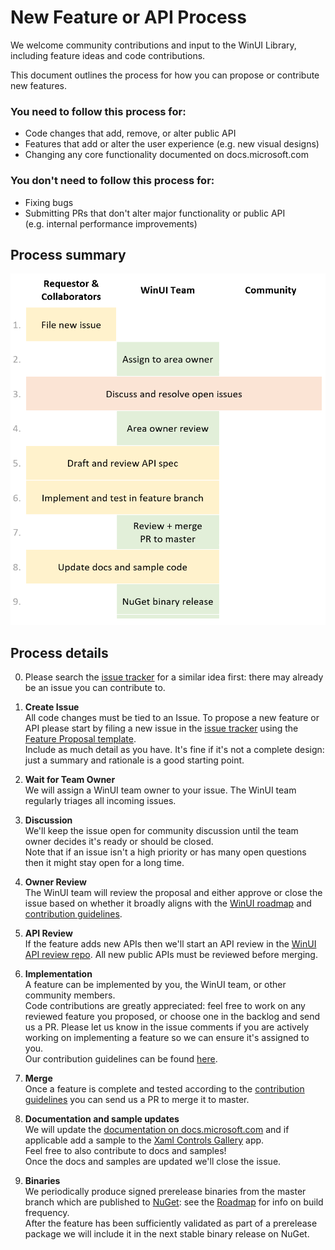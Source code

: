 # New Feature or API Process

We welcome community contributions and input to the WinUI Library, including feature ideas and code contributions. 

This document outlines the process for how you can propose or contribute new features. 

### You need to follow this process for:

* Code changes that add, remove, or alter public API 
* Features that add or alter the user experience (e.g. new visual designs)
* Changing any core functionality documented on docs.microsoft.com

### You don't need to follow this process for:

* Fixing bugs
* Submitting PRs that don't alter major functionality or public API  
(e.g. internal performance improvements) 

## Process summary

![Image of process summary](feature_proposal_process_summary.png)

## Process details

0. Please search the [issue tracker](https://github.com/microsoft/microsoft-ui-xaml/issues) for a similar idea first: there may already be an issue you can contribute to.

1. **Create Issue**  
All code changes must be tied to an Issue. 
To propose a new feature or API please start by filing a new issue in the [issue tracker](https://github.com/microsoft/microsoft-ui-xaml/issues) using the [Feature Proposal template](https://github.com/Microsoft/microsoft-ui-xaml/issues/new?template=feature_proposal.md).  
Include as much detail as you have. It's fine if it's not a complete design: just a summary and rationale is a good starting point.

2. **Wait for Team Owner**  
We will assign a WinUI team owner to your issue. The WinUI team regularly triages all incoming issues.  

3. **Discussion**  
We'll keep the issue open for community discussion until the team owner decides it's ready or should be closed.  
Note that if an issue isn't a high priority or has many open questions then it might stay open for a long time.

4. **Owner Review**  
The WinUI team will review the proposal and either approve or close the issue based on whether it broadly aligns with the [WinUI roadmap](roadmap.md) and [contribution guidelines](../CONTRIBUTING.md).

5. **API Review**  
If the feature adds new APIs then we'll start an API review in the [WinUI API review repo](https://github.com/microsoft/microsoft-ui-xaml-specs). All new public APIs must be reviewed before merging.  

6. **Implementation**  
A feature can be implemented by you, the WinUI team, or other community members.  
Code contributions are greatly appreciated: feel free to work on any reviewed feature you proposed, or choose one in the backlog and send us a PR. Please let us know in the issue comments if you are actively working on implementing a feature so we can ensure it's assigned to you.   
Our contribution guidelines can be found [here](../CONTRIBUTING.md).

7. **Merge**  
Once a feature is complete and tested according to the [contribution guidelines](../CONTRIBUTING.md) you can send us a PR to merge it to master.  

8. **Documentation and sample updates**  
We will update the [documentation on docs.microsoft.com](https://docs.microsoft.com/windows/uwp) and if applicable add a sample to the [Xaml Controls Gallery](https://github.com/Microsoft/Xaml-Controls-Gallery) app.  
Feel free to also contribute to docs and samples!  
Once the docs and samples are updated we'll close the issue.

9. **Binaries**  
We periodically produce signed prerelease binaries from the master branch which are published to [NuGet](https://www.nuget.org/profiles/winui): see the [Roadmap](roadmap.md) for info on build frequency.   
After the feature has been sufficiently validated as part of a prerelease package we will include it in the next stable binary release on NuGet.
